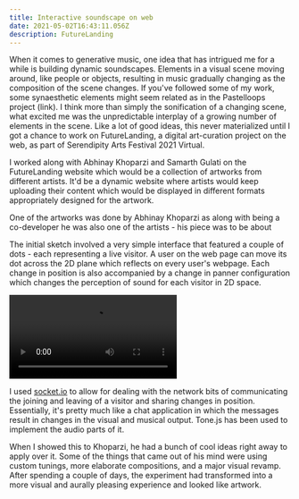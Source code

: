 ```yaml
---
title: Interactive soundscape on web
date: 2021-05-02T16:43:11.056Z
description: FutureLanding
---
```

When it comes to generative music, one idea that has intrigued me for a while is building dynamic soundscapes. Elements in a visual scene moving around, like people or objects, resulting in music gradually changing as the composition of the scene changes. If you've followed some of my work, some synaesthetic elements might seem related as in the Pastelloops project (link). I think more than simply the sonification of a changing scene, what excited me was the unpredictable interplay of a growing number of elements in the scene. Like a lot of good ideas, this never materialized until I got a chance to work on FutureLanding, a digital art-curation project on the web, as part of Serendipity Arts Festival 2021 Virtual.

I worked along with Abhinay Khoparzi and Samarth Gulati on the FutureLanding website which would be a collection of artworks from different artists. It'd be a dynamic website where artists would keep uploading their content which would be displayed in different formats appropriately designed for the artwork.

One of the artworks was done by Abhinay Khoparzi as along with being a co-developer he was also one of the artists - his piece was to be about

The initial sketch involved a very simple interface that featured a couple of dots - each representing a live visitor. A user on the web page can move its dot across the 2D plane which reflects on every user's webpage. Each change in position is also accompanied by a change in panner configuration which changes the perception of sound for each visitor in 2D space.

<video controls>
  <source src="myVideo.mp4" type="video/mp4">
  <source src="myVideo.webm" type="video/webm">
  <p>Your browser doesn't support HTML5 video. Here is
     a <a href="myVideo.mp4">link to the video</a> instead.</p>
</video>

I used [socket.io](http://socket.io) to allow for dealing with the network bits of communicating the joining and leaving of a visitor and sharing changes in position. Essentially, it's pretty much like a chat application in which the messages result in changes in the visual and musical output. Tone.js has been used to implement the audio parts of it.

When I showed this to Khoparzi, he had a bunch of cool ideas right away to apply over it. Some of the things that came out of his mind were using custom tunings, more elaborate compositions, and a major visual revamp. After spending a couple of days, the experiment had transformed into a more visual and aurally pleasing experience and looked like artwork.